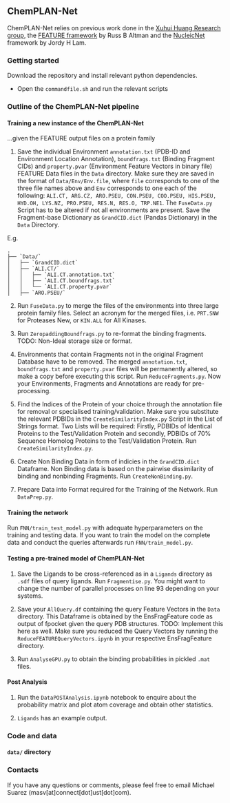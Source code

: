 ## ChemPLAN-Net

ChemPLAN-Net relies on previous work done in the [Xuhui Huang Research group](http://compbio.ust.hk/public_html/pmwiki-2.2.8/pmwiki.php?n=Main.HomePage), the [FEATURE framework](https://www.ncbi.nlm.nih.gov/pmc/articles/PMC2559884/) by Russ B Altman and the [NucleicNet](https://www.nature.com/articles/s41467-019-12920-0) framework by Jordy H Lam.

### Getting started

Download the repository and install relevant python dependencies.

- Open the `commandfile.sh` and run the relevant scripts

### Outline of the ChemPLAN-Net pipeline

#### Training a new instance of the ChemPLAN-Net 
...given the FEATURE output files on a protein family

1. Save the individual Environment `annotation.txt` (PDB-ID and Environment Location Annotation), `boundfrags.txt` (Binding Fragment CIDs) and `property.pvar` (Environment Feature Vectors in binary file) FEATURE Data files in the `Data` directory. Make sure they are saved in the format of `Data/Env/Env.file`, where `file` corresponds to one of the three file names above and `Env` corresponds to one each of the following: `ALI.CT, ARG.CZ, ARO.PSEU, CON.PSEU, COO.PSEU, HIS.PSEU, HYD.OH, LYS.NZ, PRO.PSEU, RES.N, RES.O, TRP.NE1`. The `FuseData.py` Script has to be altered if not all environments are present. Save the Fragment-base Dictionary as `GrandCID.dict` (Pandas Dictionary) in the `Data` Directory.

E.g.
```
.
├── `Data/`
│   ├── `GrandCID.dict`
│   ├── `ALI.CT/`
│   │   ├── `ALI.CT.annotation.txt`
│   │   ├── `ALI.CT.boundfrags.txt`
│   │   └── `ALI.CT.property.pvar`
│   ├── `ARO.PSEU/`

```

2. Run `FuseData.py` to merge the files of the environments into three large protein family files. Select an acronym for the merged files, i.e. `PRT.SNW` for Proteases New, or `KIN.ALL` for All Kinases.

3. Run `ZeropaddingBoundfrags.py` to re-format the binding fragments. TODO: Non-Ideal storage size or format.

4. Environments that contain Fragments not in the original Fragment Database have to be removed. The merged `annotation.txt`, `boundfrags.txt` and `property.pvar` files will be permanently altered, so make a copy before executing this script. Run `ReduceFragments.py`. Now your Environments, Fragments and Annotations are ready for pre-processing.

5. Find the Indices of the Protein of your choice through the annotation file for removal or specialised training/validation. Make sure you substitute the relevant PDBIDs in the `CreateSimilarityIndex.py` Script in the List of Strings format. Two Lists will be required: Firstly, PDBIDs of Identical Proteins to the Test/Validation Protein and secondly, PDBIDs of 70% Sequence Homolog Proteins to the Test/Validation Protein. Run `CreateSimilarityIndex.py`.

6. Create Non Binding Data in form of indicies in the `GrandCID.dict` Dataframe. Non Binding data is based on the pairwise dissimilarity of binding and nonbinding Fragments. Run `CreateNonBinding.py`.

7. Prepare Data into Format required for the Training of the Network. Run `DataPrep.py`.

#### Training the network

Run `FNN/train_test_model.py` with adequate hyperparameters on the training and testing data. If you want to train the model on the complete data and conduct the queries afterwards run `FNN/train_model.py`. 


#### Testing a pre-trained model of ChemPLAN-Net

1. Save the Ligands to be cross-referenced as in a `Ligands` directory as `.sdf` files of query ligands. Run `Fragmentise.py`. You might want to change the number of parallel processes on line 93 depending on your systems. 

2. Save your `AllQuery.df` containing the query Feature Vectors in the `Data` directory. This Dataframe is obtained by the EnsFragFeature code as output of fpocket given the query PDB structures. TODO: Implement this here as well. Make sure you reduced the Query Vectors by running the `ReduceFEATUREQueryVectors.ipynb` in your respective EnsFragFeature directory.

3. Run `AnalyseGPU.py` to obtain the binding probabilities in pickled `.mat` files.

#### Post Analysis

1. Run the `DataPOSTAnalysis.ipynb` notebook to enquire about the probability matrix and plot atom coverage and obtain other statistics.

2. `Ligands` has an example output.


### Code and data

#### `data/` directory


### Contacts
If you have any questions or comments, please feel free to email Michael Suarez (masv[at]connect[dot]ust[dot]com).
